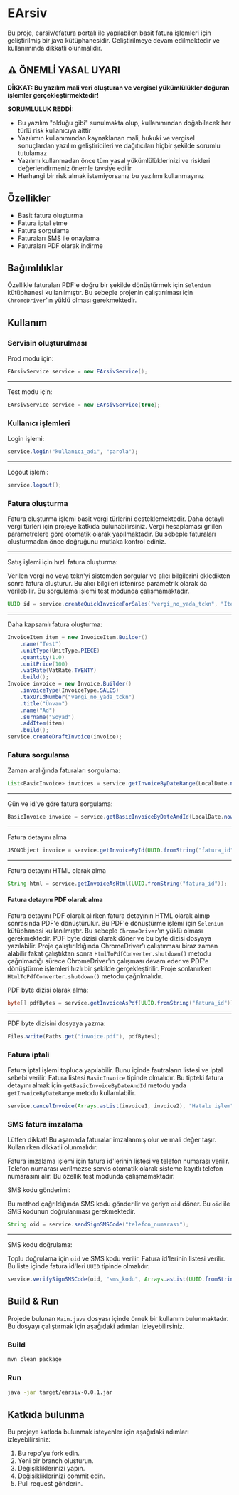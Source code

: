 # EArsiv

Bu proje, earsiv/efatura portalı ile yapılabilen basit fatura işlemleri için geliştirilmiş bir java kütüphanesidir. Geliştirilmeye devam edilmektedir ve kullanımında dikkatli olunmalıdır.

## ⚠️ ÖNEMLİ YASAL UYARI

**DİKKAT: Bu yazılım mali veri oluşturan ve vergisel yükümlülükler doğuran işlemler gerçekleştirmektedir!**

**SORUMLULUK REDDİ:**
- Bu yazılım "olduğu gibi" sunulmakta olup, kullanımından doğabilecek her türlü risk kullanıcıya aittir
- Yazılımın kullanımından kaynaklanan mali, hukuki ve vergisel sonuçlardan yazılım geliştiricileri ve dağıtıcıları hiçbir şekilde sorumlu tutulamaz
- Yazılımı kullanmadan önce tüm yasal yükümlülüklerinizi ve riskleri değerlendirmeniz önemle tavsiye edilir
- Herhangi bir risk almak istemiyorsanız bu yazılımı kullanmayınız


## Özellikler

- Basit fatura oluşturma
- Fatura iptal etme
- Fatura sorgulama
- Faturaları SMS ile onaylama
- Faturaları PDF olarak indirme

## Bağımlılıklar

Özellikle faturaları PDF'e doğru bir şekilde dönüştürmek için `Selenium` kütüphanesi kullanılmıştır. Bu sebeple projenin çalıştırılması için `ChromeDriver`'ın yüklü olması gerekmektedir.

## Kullanım

### Servisin oluşturulması

Prod modu için:

```java
EArsivService service = new EArsivService();
```

---
Test modu için:

```java
EArsivService service = new EArsivService(true);
```

### Kullanıcı işlemleri

Login işlemi:

```java
service.login("kullanıcı_adı", "parola");
```

---
Logout işlemi:

```java
service.logout();
```

### Fatura oluşturma

Fatura oluşturma işlemi basit vergi türlerini desteklemektedir. Daha detaylı vergi türleri için projeye katkıda bulunabilirsiniz.
Vergi hesaplaması griilen parametrelere göre otomatik olarak yapılmaktadır. Bu sebeple faturaları oluşturmadan önce doğruğunu mutlaka kontrol ediniz.

---
Satış işlemi için hızlı fatura oluşturma:

Verilen vergi no veya tckn'yi sistemden sorgular ve alıcı bilgilerini ekledikten sonra fatura oluşturur. Bu alıcı bilgileri istenirse parametrik olarak da verilebilir. Bu sorgulama işlemi test modunda çalışmamaktadır.

```java
UUID id = service.createQuickInvoiceForSales("vergi_no_yada_tckn", "Item Name", UnitType.PIECE, 1.0, 100.0, VatRate.TWENTY, 0.0);
```

---
Daha kapsamlı fatura oluşturma:

```java
InvoiceItem item = new InvoiceItem.Builder()
    .name("Test")
    .unitType(UnitType.PIECE)
    .quantity(1.0)
    .unitPrice(100)
    .vatRate(VatRate.TWENTY)
    .build();
Invoice invoice = new Invoice.Builder()
    .invoiceType(InvoiceType.SALES)
    .taxOrIdNumber("vergi_no_yada_tckn")
    .title("Ünvan")
    .name("Ad")
    .surname("Soyad")
    .addItem(item)
    .build();
service.createDraftInvoice(invoice);
```

### Fatura sorgulama

Zaman aralığında faturaları sorgulama:

```java
List<BasicInvoice> invoices = service.getInvoiceByDateRange(LocalDate.now().minusDays(1), LocalDate.now());
```

---
Gün ve id'ye göre fatura sorgulama:

```java
BasicInvoice invoice = service.getBasicInvoiceByDateAndId(LocalDate.now(), UUID.fromString("fatura_id"));
```

---
Fatura detayını alma

```java
JSONObject invoice = service.getInvoiceById(UUID.fromString("fatura_id"));
```

---
Fatura detayını HTML olarak alma

```java
String html = service.getInvoiceAsHtml(UUID.fromString("fatura_id"));
```

#### Fatura detayını PDF olarak alma

Fatura detayını PDF olarak alırken fatura detayının HTML olarak alınıp sonrasında PDF'e dönüştürülür. Bu PDF'e dönüştürme işlemi için `Selenium` kütüphanesi kullanılmıştır. Bu sebeple `ChromeDriver`'ın yüklü olması gerekmektedir.
PDF byte dizisi olarak döner ve bu byte dizisi dosyaya yazılabilir. Proje çalıştırıldığında ChromeDriver'ı çalıştırması biraz zaman alabilir fakat çalıştıktan sonra `HtmlToPdfConverter.shutdown()` metodu çağrılmadığı sürece ChromeDriver'ın çalışması devam eder ve PDF'e dönüştürme işlemleri hızlı bir şekilde gerçekleştirilir. Proje sonlanırken `HtmlToPdfConverter.shutdown()` metodu çağrılmalıdır.

PDF byte dizisi olarak alma:

```java
byte[] pdfBytes = service.getInvoiceAsPdf(UUID.fromString("fatura_id"));
```

---
PDF byte dizisini dosyaya yazma:

```java
Files.write(Paths.get("invoice.pdf"), pdfBytes);
```

### Fatura iptali

Fatura iptal işlemi topluca yapılabilir. Bunu içinde fautraların listesi ve iptal sebebi verilir. Fatura listesi `BasicInvoice` tipinde olmalıdır. Bu tipteki fatura detayını almak için `getBasicInvoiceByDateAndId` metodu yada `getInvoiceByDateRange` metodu kullanılabilir.

```java
service.cancelInvoice(Arrays.asList(invoice1, invoice2), "Hatalı işlem");
```

### SMS fatura imzalama

Lütfen dikkat! Bu aşamada faturalar imzalanmış olur ve mali değer taşır. Kullanırken dikkatli olunmalıdır.

Fatura imzalama işlemi için fatura id'lerinin listesi ve telefon numarası verilir. Telefon numarası verilmezse servis otomatik olarak sisteme kayıtlı telefon numarasını alır. Bu özellik test modunda çalışmamaktadır.

SMS kodu gönderimi:

Bu method çağrıldığında SMS kodu gönderilir ve geriye `oid` döner. Bu `oid` ile SMS kodunun doğrulanması gerekmektedir.

```java
String oid = service.sendSignSMSCode("telefon_numarası");
```

---
SMS kodu doğrulama:

Toplu doğrulama için `oid` ve SMS kodu verilir. Fatura id'lerinin listesi verilir. Bu liste içinde fatura id'leri `UUID` tipinde olmalıdır.

```java
service.verifySignSMSCode(oid, "sms_kodu", Arrays.asList(UUID.fromString("fatura_id_1"), UUID.fromString("fatura_id_2")));
```

## Build & Run

Projede bulunan `Main.java` dosyası içinde örnek bir kullanım bulunmaktadır. Bu dosyayı çalıştırmak için aşağıdaki adımları izleyebilirsiniz.

### Build

```bash
mvn clean package
```

### Run

```bash
java -jar target/earsiv-0.0.1.jar
```

## Katkıda bulunma

Bu projeye katkıda bulunmak isteyenler için aşağıdaki adımları izleyebilirsiniz:

1. Bu repo'yu fork edin.
2. Yeni bir branch oluşturun.
3. Değişikliklerinizi yapın.
4. Değişikliklerinizi commit edin.
5. Pull request gönderin.

